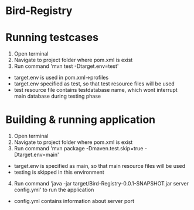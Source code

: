# Bird-Registry

Running testcases
=================
1. Open terminal
2. Navigate to project folder where pom.xml is exist
3. Run command 'mvn test -Dtarget.env=test'
  - target.env is used in pom.xml->profiles
  - target.env specified as test, so that test resource files will be used
  - test resource file contains testdatabase name, which wont interrupt main database during testing phase
  
 Building & running application
 ==============================

 1. Open terminal
 2. Navigate to project folder where pom.xml is exist
 3. Run command 'mvn package -Dmaven.test.skip=true -Dtarget.env=main'
  - target.env is specified as main, so that main resource files will be used
  - testing is skipped in this environment
 4. Run command 'java -jar target/Bird-Registry-0.0.1-SNAPSHOT.jar server config.yml' to run the application
  - config.yml contains information about server port
